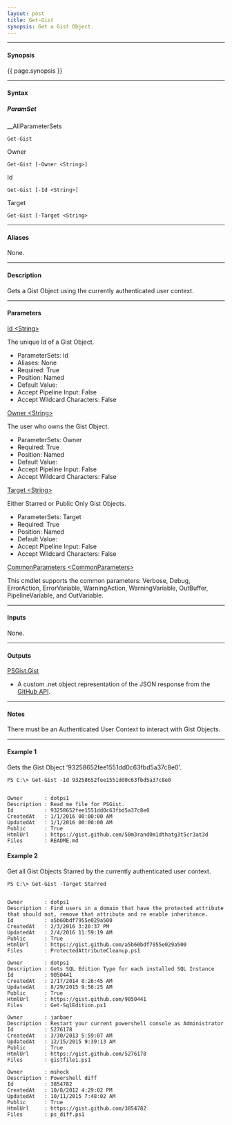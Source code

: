 ```yaml
---
layout: post
title: Get-Gist
synopsis: Get a Gist Object.
---
```


---

#### **Synopsis**

{{ page.synopsis }}

---

#### **Syntax**

##### **ParamSet**

__AllParameterSets

```
Get-Gist
```

Owner

```
Get-Gist [-Owner <String>]
```

Id

```
Get-Gist [-Id <String>]
```

Target

```
Get-Gist [-Target <String>
```

---

#### **Aliases**

None.

---

#### **Description**

Gets a Gist Object using the currently authenticated user context.

---

#### **Parameters**

[Id \<String\>](https://developer.github.com/v3/gists/#get-a-single-gist)

The unique Id of a Gist Object.

* ParameterSets: Id
* Aliases: None
* Required: True
* Position: Named
* Default Value:
* Accept Pipeline Input: False
* Accept Wildcard Characters: False

[Owner \<String\>](https://developer.github.com/v3/gists/#get-a-single-gist)

The user who owns the Gist Object.

* ParameterSets: Owner
* Required: True
* Position: Named
* Default Value:
* Accept Pipeline Input: False
* Accept Wildcard Characters: False

[Target \<String\>](https://developer.github.com/v3/gists/#get-a-single-gist)

Either Starred or Public Only Gist Objects.

* ParameterSets: Target
* Required: True
* Position: Named
* Default Value:
* Accept Pipeline Input: False
* Accept Wildcard Characters: False

[CommonParameters \<CommonParameters\>](http://go.microsoft.com/fwlink/?LinkID=113216)

This cmdlet supports the common parameters: Verbose, Debug, ErrorAction, ErrorVariable, WarningAction, WarningVariable, OutBuffer, PipelineVariable, and OutVariable.

---

#### **Inputs**

None.

---

#### **Outputs**

[PSGist.Gist](https://developer.github.com/v3/gists/)

* A custom .net object representation of the JSON response from the [GitHub API](https://developer.github.com).

---

#### **Notes**

There must be an Authenticated User Context to interact with Gist Objects.

---

#### **Example 1**

Gets the Gist Object '93258652fee1551dd0c63fbd5a37c8e0'.

```
PS C:\> Get-Gist -Id 93258652fee1551dd0c63fbd5a37c8e0


Owner       : dotps1
Description : Read me file for PSGist.
Id          : 93258652fee1551dd0c63fbd5a37c8e0
CreatedAt   : 1/1/2016 00:00:00 AM
UpdatedAt   : 1/1/2016 00:00:00 AM
Public      : True
HtmlUrl     : https://gist.github.com/50m3rand0m1dthatg3t5cr3at3d
Files       : README.md
```

#### **Example 2**

Get all Gist Objects Starred by the currently authenticated user context.

```
PS C:\> Get-Gist -Target Starred


Owner       : dotps1
Description : Find users in a domain that have the protected attribute that should not, remove that attribute and re enable inheritance.
Id          : a5b60bdf7955e029a500
CreatedAt   : 2/3/2016 3:20:37 PM
UpdatedAt   : 2/4/2016 11:59:19 AM
Public      : True
HtmlUrl     : https://gist.github.com/a5b60bdf7955e029a500
Files       : ProtectedAttributeCleanup.ps1

Owner       : dotps1
Description : Gets SQL Edition Type for each installed SQL Instance
Id          : 9050441
CreatedAt   : 2/17/2014 8:26:45 AM
UpdatedAt   : 8/29/2015 9:56:25 AM
Public      : True
HtmlUrl     : https://gist.github.com/9050441
Files       : Get-SqlEdition.ps1

Owner       : janbaer
Description : Restart your current powershell console as Administrator
Id          : 5276178
CreatedAt   : 3/30/2013 5:59:07 AM
UpdatedAt   : 12/15/2015 9:39:13 AM
Public      : True
HtmlUrl     : https://gist.github.com/5276178
Files       : gistfile1.ps1

Owner       : mshock
Description : Powershell diff
Id          : 3854782
CreatedAt   : 10/8/2012 4:29:02 PM
UpdatedAt   : 10/11/2015 7:48:02 AM
Public      : True
HtmlUrl     : https://gist.github.com/3854782
Files       : ps_diff.ps1
```
